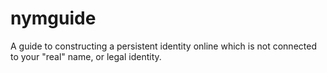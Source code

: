 nymguide
========

A guide to constructing a persistent identity online which is not connected to your "real" name, or legal identity.
